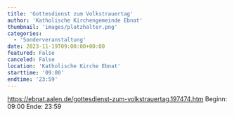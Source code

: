 ```yaml
---
title: 'Gottesdienst zum Volkstrauertag'
author: 'Katholische Kirchengemeinde Ebnat'
thumbnail: 'images/platzhalter.png'
categories:
  - 'Sonderveranstaltung'
date: 2023-11-19T09:00:00+00:00
featured: False
canceled: False
location: 'Katholische Kirche Ebnat'
starttime: '09:00'
endtime: '23:59'
---
```

https://ebnat.aalen.de/gottesdienst-zum-volkstrauertag.197474.htm
Beginn: 09:00
 Ende: 23:59